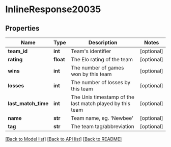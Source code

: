 # InlineResponse20035

## Properties
Name | Type | Description | Notes
------------ | ------------- | ------------- | -------------
**team_id** | **int** | Team&#39;s identifier | [optional] 
**rating** | **float** | The Elo rating of the team | [optional] 
**wins** | **int** | The number of games won by this team | [optional] 
**losses** | **int** | The number of losses by this team | [optional] 
**last_match_time** | **int** | The Unix timestamp of the last match played by this team | [optional] 
**name** | **str** | Team name, eg. &#39;Newbee&#39; | [optional] 
**tag** | **str** | The team tag/abbreviation | [optional] 

[[Back to Model list]](../README.md#documentation-for-models) [[Back to API list]](../README.md#documentation-for-api-endpoints) [[Back to README]](../README.md)


